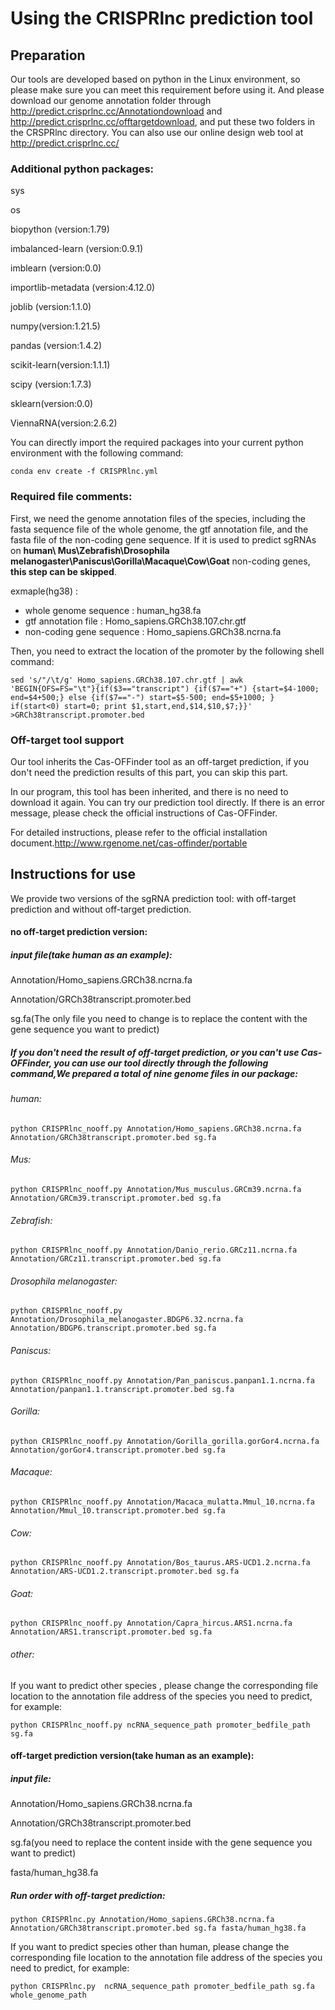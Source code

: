 # Using the CRISPRlnc prediction tool

## Preparation

Our tools are developed based on python in the Linux environment, so please make sure you can meet this requirement before using it. And please download our genome annotation folder through http://predict.crisprlnc.cc/Annotationdownload and http://predict.crisprlnc.cc/offtargetdownload, and put these two folders in the CRSPRlnc directory. You can also use our online design web tool at http://predict.crisprlnc.cc/

### Additional python packages:

sys

os

biopython  (version:1.79)

imbalanced-learn  (version:0.9.1)

imblearn  (version:0.0)

importlib-metadata   (version:4.12.0)

joblib  (version:1.1.0)

numpy(version:1.21.5)

pandas (version:1.4.2)

scikit-learn(version:1.1.1)

scipy  (version:1.7.3)

sklearn(version:0.0)

ViennaRNA(version:2.6.2)

You can directly import the required packages into your current python environment with the following command:

```shell
conda env create -f CRISPRlnc.yml
```



### Required file comments:

First, we need the genome annotation files of the species, including the fasta sequence file of the whole genome, the gtf annotation file, and the fasta file of the non-coding gene sequence. If it is used to predict sgRNAs on **human\ Mus\Zebrafish\Drosophila melanogaster\\Paniscus\Gorilla\Macaque\Cow\Goat**  non-coding genes, **this step can be skipped**.

exmaple(hg38) :

- whole genome sequence : human_hg38.fa
- gtf annotation file : Homo_sapiens.GRCh38.107.chr.gtf
- non-coding gene sequence : Homo_sapiens.GRCh38.ncrna.fa

Then, you need to extract the location of the promoter by the following shell command:

```shell
sed 's/"/\t/g' Homo_sapiens.GRCh38.107.chr.gtf | awk 'BEGIN{OFS=FS="\t"}{if($3=="transcript") {if($7=="+") {start=$4-1000; end=$4+500;} else {if($7=="-") start=$5-500; end=$5+1000; } if(start<0) start=0; print $1,start,end,$14,$10,$7;}}' >GRCh38transcript.promoter.bed
```

### Off-target tool support

Our tool inherits the Cas-OFFinder tool as an off-target prediction, if you don't need the prediction results of this part, you can skip this part.

In our program, this tool has been inherited, and there is no need to download it again. You can try our prediction tool directly. If there is an error message, please check the official instructions of Cas-OFFinder. 

For detailed instructions, please refer to the official installation document.http://www.rgenome.net/cas-offinder/portable

## Instructions for use

We provide two versions of the sgRNA prediction tool: with off-target prediction and without off-target prediction.

#### no off-target prediction version:

##### input file(take human as an example):

Annotation/Homo_sapiens.GRCh38.ncrna.fa

Annotation/GRCh38transcript.promoter.bed

sg.fa(The only file you need to change is to replace the content with the gene sequence you want to predict)

##### If you don't need the result of off-target prediction, or you can't use Cas-OFFinder, you can use our tool directly through the following command,We prepared a total of nine genome files in our package:

###### human:

```shell
python CRISPRlnc_nooff.py Annotation/Homo_sapiens.GRCh38.ncrna.fa Annotation/GRCh38transcript.promoter.bed sg.fa
```

###### Mus:

```shell
python CRISPRlnc_nooff.py Annotation/Mus_musculus.GRCm39.ncrna.fa Annotation/GRCm39.transcript.promoter.bed sg.fa
```

###### Zebrafish:

```shell
python CRISPRlnc_nooff.py Annotation/Danio_rerio.GRCz11.ncrna.fa Annotation/GRCz11.transcript.promoter.bed sg.fa
```

###### Drosophila melanogaster:

```shell
python CRISPRlnc_nooff.py Annotation/Drosophila_melanogaster.BDGP6.32.ncrna.fa Annotation/BDGP6.transcript.promoter.bed sg.fa
```

###### Paniscus:

```shell
python CRISPRlnc_nooff.py Annotation/Pan_paniscus.panpan1.1.ncrna.fa Annotation/panpan1.1.transcript.promoter.bed sg.fa
```

###### Gorilla:

```shell
python CRISPRlnc_nooff.py Annotation/Gorilla_gorilla.gorGor4.ncrna.fa Annotation/gorGor4.transcript.promoter.bed sg.fa
```

###### Macaque:

```shell
python CRISPRlnc_nooff.py Annotation/Macaca_mulatta.Mmul_10.ncrna.fa Annotation/Mmul_10.transcript.promoter.bed sg.fa
```

###### Cow:

```shell
python CRISPRlnc_nooff.py Annotation/Bos_taurus.ARS-UCD1.2.ncrna.fa Annotation/ARS-UCD1.2.transcript.promoter.bed sg.fa
```

###### Goat:

```shell
python CRISPRlnc_nooff.py Annotation/Capra_hircus.ARS1.ncrna.fa Annotation/ARS1.transcript.promoter.bed sg.fa
```

###### other:

If you want to predict other species , please change the corresponding file location to the annotation file address of the species you need to predict, for example:

```shell
python CRISPRlnc_nooff.py ncRNA_sequence_path promoter_bedfile_path sg.fa
```



#### off-target prediction version(take human as an example):

##### input file:

Annotation/Homo_sapiens.GRCh38.ncrna.fa

Annotation/GRCh38transcript.promoter.bed

sg.fa(you need to replace the content inside with the gene sequence you want to predict)

fasta/human_hg38.fa 

##### Run order with off-target prediction:

```shell
python CRISPRlnc.py Annotation/Homo_sapiens.GRCh38.ncrna.fa Annotation/GRCh38transcript.promoter.bed sg.fa fasta/human_hg38.fa
```

If you want to predict species other than human, please change the corresponding file location to the annotation file address of the species you need to predict, for example:

```shell
python CRISPRlnc.py  ncRNA_sequence_path promoter_bedfile_path sg.fa whole_genome_path
```

